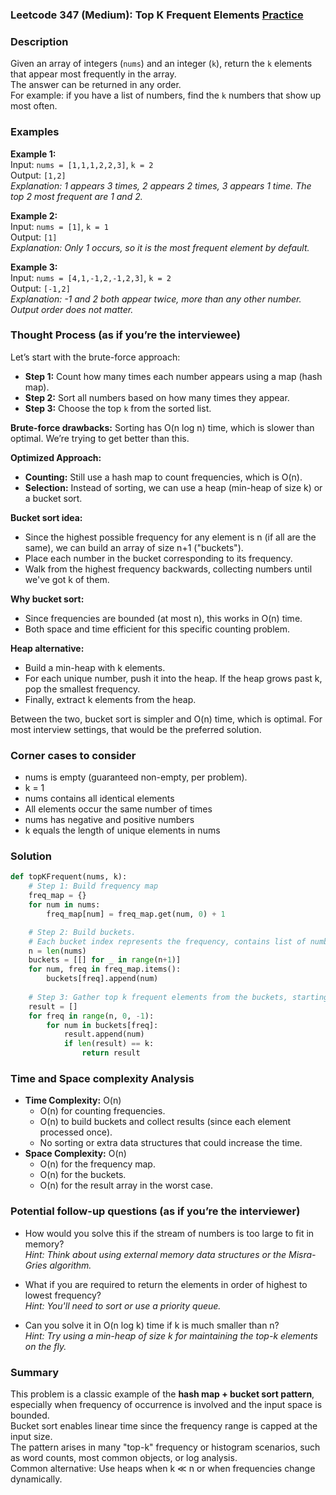 ### Leetcode 347 (Medium): Top K Frequent Elements [Practice](https://leetcode.com/problems/top-k-frequent-elements)

### Description  
Given an array of integers (`nums`) and an integer (`k`), return the `k` elements that appear most frequently in the array.  
The answer can be returned in any order.  
For example: if you have a list of numbers, find the `k` numbers that show up most often.

### Examples  

**Example 1:**  
Input: `nums = [1,1,1,2,2,3]`, `k = 2`  
Output: `[1,2]`  
*Explanation: 1 appears 3 times, 2 appears 2 times, 3 appears 1 time. The top 2 most frequent are 1 and 2.*

**Example 2:**  
Input: `nums = [1]`, `k = 1`  
Output: `[1]`  
*Explanation: Only 1 occurs, so it is the most frequent element by default.*

**Example 3:**  
Input: `nums = [4,1,-1,2,-1,2,3]`, `k = 2`  
Output: `[-1,2]`  
*Explanation: -1 and 2 both appear twice, more than any other number. Output order does not matter.*

### Thought Process (as if you’re the interviewee)  
Let’s start with the brute-force approach:  
- **Step 1:** Count how many times each number appears using a map (hash map).
- **Step 2:** Sort all numbers based on how many times they appear.
- **Step 3:** Choose the top `k` from the sorted list.

**Brute-force drawbacks:** Sorting has O(n log n) time, which is slower than optimal. We’re trying to get better than this.

**Optimized Approach:**
- **Counting:** Still use a hash map to count frequencies, which is O(n).
- **Selection:** Instead of sorting, we can use a heap (min-heap of size k) or a bucket sort.

**Bucket sort idea:**  
- Since the highest possible frequency for any element is n (if all are the same), we can build an array of size n+1 ("buckets").  
- Place each number in the bucket corresponding to its frequency.
- Walk from the highest frequency backwards, collecting numbers until we've got k of them.

**Why bucket sort:**  
- Since frequencies are bounded (at most n), this works in O(n) time.
- Both space and time efficient for this specific counting problem.

**Heap alternative:**  
- Build a min-heap with k elements.  
- For each unique number, push it into the heap. If the heap grows past k, pop the smallest frequency.  
- Finally, extract k elements from the heap.

Between the two, bucket sort is simpler and O(n) time, which is optimal. For most interview settings, that would be the preferred solution.

### Corner cases to consider  
- nums is empty (guaranteed non-empty, per problem).
- k = 1
- nums contains all identical elements
- All elements occur the same number of times
- nums has negative and positive numbers
- k equals the length of unique elements in nums

### Solution

```python
def topKFrequent(nums, k):
    # Step 1: Build frequency map
    freq_map = {}
    for num in nums:
        freq_map[num] = freq_map.get(num, 0) + 1

    # Step 2: Build buckets. 
    # Each bucket index represents the frequency, contains list of numbers with that frequency.
    n = len(nums)
    buckets = [[] for _ in range(n+1)]
    for num, freq in freq_map.items():
        buckets[freq].append(num)
    
    # Step 3: Gather top k frequent elements from the buckets, starting from highest frequency
    result = []
    for freq in range(n, 0, -1):
        for num in buckets[freq]:
            result.append(num)
            if len(result) == k:
                return result
```

### Time and Space complexity Analysis  

- **Time Complexity:** O(n)  
  - O(n) for counting frequencies.  
  - O(n) to build buckets and collect results (since each element processed once).
  - No sorting or extra data structures that could increase the time.
- **Space Complexity:** O(n)
  - O(n) for the frequency map.
  - O(n) for the buckets.
  - O(n) for the result array in the worst case.

### Potential follow-up questions (as if you’re the interviewer)  

- How would you solve this if the stream of numbers is too large to fit in memory?  
  *Hint: Think about using external memory data structures or the Misra-Gries algorithm.*

- What if you are required to return the elements in order of highest to lowest frequency?  
  *Hint: You'll need to sort or use a priority queue.*

- Can you solve it in O(n log k) time if k is much smaller than n?  
  *Hint: Try using a min-heap of size k for maintaining the top-k elements on the fly.*

### Summary
This problem is a classic example of the **hash map + bucket sort pattern**, especially when frequency of occurrence is involved and the input space is bounded.  
Bucket sort enables linear time since the frequency range is capped at the input size.  
The pattern arises in many "top-k" frequency or histogram scenarios, such as word counts, most common objects, or log analysis.  
Common alternative: Use heaps when k ≪ n or when frequencies change dynamically.